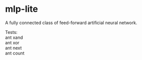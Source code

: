 # mlp-lite

A fully connected class of feed-forward artificial neural network. 


Tests:<br>
ant xand <br>
ant xor<br>
ant next<br>
ant count<br>


